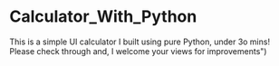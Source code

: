 # Calculator_With_Python
This is a simple UI calculator I built using pure Python, under 3o mins! Please check through and, I welcome your views for improvements")
